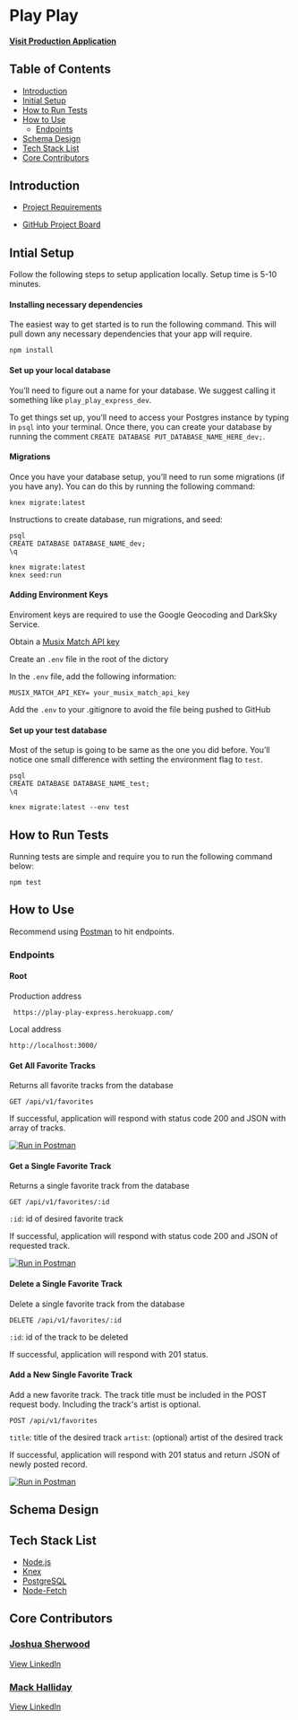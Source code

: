 

# Play Play

#### [Visit Production Application](https://play-play-express.herokuapp.com/)

## Table of Contents
 *  [Introduction](https://github.com/MackHalliday/play-play-express#introduction)
 *  [Initial Setup](https://github.com/MackHalliday/play-play-express#intial-setup)
 *  [How to Run Tests](https://github.com/MackHalliday/play-play-express#how-to-run-tests)
 *  [How to Use](https://github.com/MackHalliday/play-play-express#how-to-use)
    * [Endpoints](https://github.com/MackHalliday/play-play-express/blob/master/README.md#endpoints)
 *  [Schema Design](https://github.com/MackHalliday/play-play-express#schema-design)
 *  [Tech Stack List](https://github.com/MackHalliday/play-play-express#tech-stack-list)
 *  [Core Contributors](https://github.com/MackHalliday/play-play-express#core-contributors)

## Introduction

* [Project Requirements](https://backend.turing.io/module4/projects/play/play_rubric)

* [GitHub Project Board](https://github.com/MackHalliday/play-play-express/projects/1)


 ## Intial Setup

 Follow the following steps to setup application locally. Setup time is 5-10 minutes.

#### Installing necessary dependencies
The easiest way to get started is to run the following command. This will pull down any necessary dependencies that your app will require.

`npm install`

#### Set up your local database
You’ll need to figure out a name for your database. We suggest calling it something like `play_play_express_dev`.  

To get things set up, you’ll need to access your Postgres instance by typing in `psql` into your terminal. Once there, you can create your database by running the comment `CREATE DATABASE PUT_DATABASE_NAME_HERE_dev;`.

#### Migrations
Once you have your database setup, you’ll need to run some migrations (if you have any). You can do this by running the following command:

`knex migrate:latest`


Instructions to create database, run migrations, and seed:
```
psql
CREATE DATABASE DATABASE_NAME_dev;
\q

knex migrate:latest
knex seed:run
```

#### Adding Environment Keys
Enviroment keys are required to use the Google Geocoding and DarkSky Service.

Obtain a [Musix Match API key](https://developer.musixmatch.com/)

Create an `.env` file in the root of the dictory

In the `.env` file, add the following information:

```
MUSIX_MATCH_API_KEY= your_musix_match_api_key
```

Add the `.env` to your .gitignore to avoid the file being pushed to GitHub

#### Set up your test database
Most of the setup is going to be same as the one you did before. You’ll notice one small difference with setting the environment flag to `test`.  

```
psql
CREATE DATABASE DATABASE_NAME_test;
\q

knex migrate:latest --env test
```

 ## How to Run Tests

 Running tests are simple and require you to run the following command below:

`npm test`

 ## How to Use

 Recommend using [Postman](https://www.getpostman.com/) to hit endpoints.

 ### Endpoints

 #### Root

Production address

``` https://play-play-express.herokuapp.com/```

Local address

``` http://localhost:3000/ ```

#### Get All Favorite Tracks
Returns all favorite tracks from the database 

``` GET /api/v1/favorites ```

If successful, application will respond with status code 200 and JSON with array of tracks.

[![Run in Postman](https://run.pstmn.io/button.svg)](https://app.getpostman.com/run-collection/6606e9d1f575ad52eb26)



#### Get a Single Favorite Track
Returns a single favorite track from the database

``` GET /api/v1/favorites/:id ```

`:id`: id of desired favorite track

If successful, application will respond with status code 200 and JSON of requested track.

[![Run in Postman](https://run.pstmn.io/button.svg)](https://app.getpostman.com/run-collection/a375cfdc39665aae1257)



#### Delete a Single Favorite Track
Delete a single favorite track from the database

``` DELETE /api/v1/favorites/:id ```

`:id`: id of the track to be deleted

If successful, application will respond with 201 status.



#### Add a New Single Favorite Track
Add a new favorite track. The track title must be included in the POST request body. Including the track's artist is optional.

``` POST /api/v1/favorites ```

`title`: title of the desired track
`artist`: (optional) artist of the desired track

If successful, application will respond with 201 status and return JSON of newly posted record.

[![Run in Postman](https://run.pstmn.io/button.svg)](https://app.getpostman.com/run-collection/a375cfdc39665aae1257)



 ## Schema Design
 

 ## Tech Stack List
   *  [Node.js](https://nodejs.org/en/)
   *  [Knex](http://knexjs.org/)
   *  [PostgreSQL](https://www.postgresql.org/)
   *  [Node-Fetch](https://www.npmjs.com/package/node-fetch)

  ## Core Contributors
  
  ### [Joshua Sherwood](https://github.com/joshsherwood1)
   [View LinkedIn](https://www.linkedin.com/in/sherwoodjosh/)
  

  ### [Mack Halliday](https://github.com/MackHalliday)
   [View LinkedIn](https://www.linkedin.com/in/mackhalliday/)
  
 
